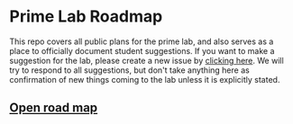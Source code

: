 # Prime Lab Roadmap

This repo covers all public plans for the prime lab, and also serves as a place to officially document student suggestions. If you want to make a suggestion for the lab, please create a new issue by [clicking here](https://github.com/theprimelab/roadmap/issues/new?assignees=&labels=&template=suggestion.md&title=Suggestion). We will try to respond to all suggestions, but don't take anything here as confirmation of new things coming to the lab unless it is explicitly stated.

## [Open road map](roadmap.md)
